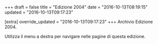 +++
draft = false
title = "Edizione 2004"
date = "2016-10-13T08:19:15"
updated = "2016-10-13T09:17:23"

[extra]
override_updated = "2016-10-13T09:17:23"
+++
Archivio Edizione 2004.

Utilizza il menu a destra per navigare nelle pagine di questa edizione.
